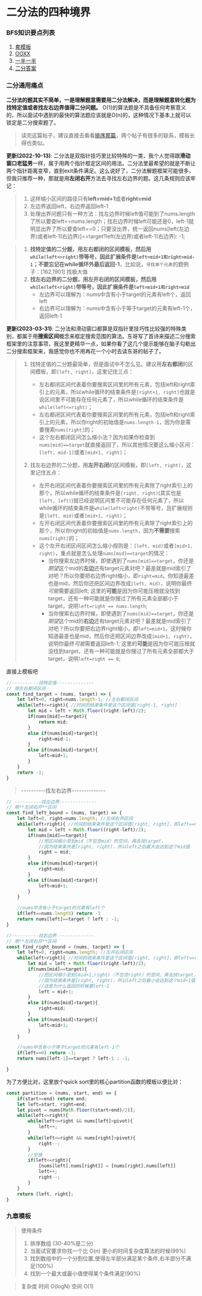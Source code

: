 # 二分法的四种境界

### BFS知识要点列表
1. [套模板](./coding/binsearch/template.md)
1. [OOXX](./coding/binsearch/ooxx.md)
1. [一半一半](./coding/binsearch/half.md)
1. [二分答案](./coding/binsearch/binanswer.md)

### **二分通用痛点**
**二分法的题其实不简单，一是理解题意需要用二分法解决，而是理解题意转化题为找特定值或者找左右边界值得二分问题。** O(1)的算法题是不具备任何考察意义的，所以面试中遇到的最快的算法题应该就是O(n)的，这种情况下基本上就可以锁定是二分搜索题了。
> 读完这篇帖子，建议直接去看看[排序那篇](./coding/twopointer/sort)，两个帖子有很多的联系，模板长得也类似。

**更新(2022-10-13)**: 二分法是双指针技巧里比较特殊的一类，我个人觉得跟**滑动窗口老猛男**一样，属于用两个指针框定区间的用法。二分法里最希望的就是不断让两个指针距离变窄，直到exit条件满足。这么说好了，二分法解题框架可能很多，但我只推荐一种，那就是用**左闭右开**方法去寻找左右边界的题。这几条规则应该牢记：
> 1. 这样缩小区间的路径只有**left=mid+1**或者**right=mid**
> 1. 左边界返回left，右边界返回left-1
> 1. 处理出界问题只有一种方法：找左边界时候left值可能到了nums.length了所以要查left==nums.length；找右边界时候left可能还是0，left-1就明显出界了所以要查left==0；只要没出界，统一返回nums[left(左边界)或者left-1(右边界)]==target?left(左边界)或者left-1(右边界): -1;

> 1. **找特定值的二分题，用左右都闭的区间模板，然后用`while(left<=right)`带等号，因此扩展条件是`left=mid+1和right=mid-1`；不要忘记在while循环外最后返回-1**，比如说，`寻找单个元素`的题例子：[162,1901] 找极大值
> 1. **找左右边界的二分题，用左开右闭的区间模板，然后用`while(left<right)`带等号，因此扩展条件是`left=mid+1和right=mid`**
>    * 左边界可以理解为：nums中含有小于target的元素有left个，返回left
>    * 右边界可以理解为：nums中含有小于等于target的元素有left-1个，返回left-1

**更新(2023-03-31)**: 二分法和滑动窗口都算是双指针里技巧性比较强的特殊类别，都属于用**搜索区间**概念来框定搜索范围的算法。东哥写了首诗来描述二分搜索框架里的注意事项，我这里更精华一点，如果你看了这几个提示能够在脑子勾勒出二分搜索框架来，我感觉你也不用再花一个小时去读东哥的帖子了。
> 1. 找特定值的二分题最简单，但是面试中不怎么见。建议用**左右都闭**的区间模板，即`[left, right]`，这里记住三点：
>    * 左右都闭区间代表着你要搜索区间里的所有元素，包括left和right索引上的元素，所以while循环的结束条件是`[right+1, right]`也就是说区间里不可能存在任何元素了，所以while循环的结束条件是`while(left<=right)`；
>    * 左右都闭区间代表着你要搜索区间里的所有元素，包括left和right索引上的元素，所以你right的初始值是`nums.length-1`，因为你是需要搜索`nums[right]`的；
>    * 这个左右都闭区间怎么缩小法？因为如果你检查到`nums[mid]==target`就直接返回了，所以其他情况要这么缩小区间：`[left, mid-1]`或者`[mid+1, right]`；
> 
> 1. 找左右边界的二分题，用**左开右闭**的区间模板，即`[left, right)`，这里记住五点：
>    * 左开右闭区间代表着你要搜索区间里的所有元素除了right索引上的那个，所以while循环的结束条件是`[right, right)`(其实也是`[left, left)`)就已经说明区间里不可能存在任何元素了，所以while循环的结束条件是`while(left<right)`不带等号，且扩展规则是`[left, mid)`或者`[mid+1, right)`；
>    * 左开右闭区间代表着你要搜索区间里的所有元素除了right索引上的那个，所以你right的初始值是`nums.length`，因为**不需要**搜索`nums[right]`的；
>    * 这个左开右闭区间区间怎么缩小规则是：`[left, mid)`或者`[mid+1, right)`，重点就是怎么处理`nums[mid]==target`的情况：
>       * 当你搜索左边界时候，即使遇到了`nums[mid]==target`，你还是*期望*这个mid的**左边**还有target元素对吧？最差就是mid索引了对吧？所以你要把右边界right缩小，即`right=mid`。你知道最差也是mid，然后你还把区间边界改成`[left, mid)`，说明你最终*可能*需要返回left; 这里的**可能**是因为你可能压根就没找到target，还有一种可能就是你搜过了所有元素全部都小于target，说明`left=right == nums.length`;
>       * 当你搜索右边界时候，即使遇到了`nums[mid]==target`，你还是*期望*这个mid的**右边**还有target元素对吧？最差就是mid索引了对吧？所以你要把右边界right缩小，即`left=mid+1`，这时候你知道最差也是mid，然后你还把区间边界改成`[mid+1, right)`，说明你最终*可能*需要返回left-1; 这里的**可能**是因为你可能压根就没找到target，还有一种可能就是你搜过了所有元素全部都大于target，说明`left=right == 0`;

直接上模板吧

```js
//----------找特定值--------------
// 用左右都闭区间
const find_target = (nums, target) => {
    let left=0, right=nums.length-1; //左右都闭区间
    while(left<=right){ //时间的结束条件是这个区间值[right-1, right]
        let mid = left + Math.floor((right-left)/2);
        if(nums[mid]==target){
            return mid;
        } 
        else if(nums[mid]>target){
            right=mid-1;
        }
        else if(nums[mid]<target){
            left=mid+1;
        }
    }
    return -1;
}
```
> ----------找左右边界--------------
```js
// ----------找左边界--------------
// 用**左闭右开**区间
const find_left_bound = (nums, target) => {
    let left=0, right=nums.length; //左闭右开区间
    while(left<right){ //时间的结束条件是这个区间值[right, right]，即left==right了
        let mid = left + Math.floor((right-left)/2);
        if(nums[mid]==target){
            //把区间缩小至到mid（不包含mid）的空间，再去找target，
            //因为结束条件是[right, right)，所以left之后最大会达到这个mid值
            right = mid; 
        } 
        else if(nums[mid]>target){
            right=mid;
        }
        else if(nums[mid]<target){
            left=mid+1;
        }
    }

    //nums中含有小于target的元素有left个
    if(left==nums.length) return -1
    return nums[left]==target ? left : -1; 
}

//----------找右边界--------------
// 用**左闭右开**区间
const find_right_bound = (nums, target) => {
    let left=0, right=nums.length; //左开右闭区间
    while(left<right){ //时间的结束条件是这个区间值[right, right]，即left==right了
        let mid = left + Math.floor((right-left)/2);
        if(nums[mid]==target){
            //把区间缩小至到[mid+1,right)（不包含right）的空间，再去找target，
            //因为结束条件是[right, right)，所以left之后最小会达到这个mid+1值
            //这是为什么返回的时候要left-1
            left = mid+1; 
        } 
        else if(nums[mid]>target){
            right=mid;
        }
        else if(nums[mid]<target){
            left=mid+1;
        }
    }

    //nums中含有小于等于target的元素有left-1个
    if(left==0) return -1;
    return nums[left-1]==target ? left-1 : -1; 

}
```

为了方便比对，这里放个quick sort里的核心partition函数的模板以便比对：
```js
const partition = (nums, start, end) => {
    if(start>=end) return end;
    let left=start, right=end;
    let pivot = nums[Math.floor((start+end)/2)];
    while(left<=right){
        while(left<=right && nums[left]<pivot){
            left++;
        } 
        while(left<=right && nums[right]>pivot){
            right--;
        }
        //交换
        if(left<=right){
            [nums[left],nums[right]] = [nums[right],nums[left]]
            left++;
            right--;
        }
    }
    return [left, right];
}
```

### **九章模板**
> 使用条件
> 1. 排序数组 (30-40%是二分) 
> 1. 当面试官要求你找一个比 O(n) 更小的时间复杂度算法的时候(99%) 
> 1. 找到数组中的一个分割位置,使得左半部分满足某个条件,右半部分不满足(100%)
> 1. 找到一个最大或最小值使得某个条件满足(90%)

> 复杂度
> 时间 O(logN)
> 空间 O(1)
